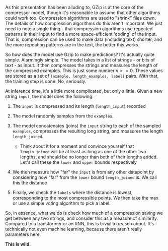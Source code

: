 As this presentation has been alluding to, GZip is at the core of the compressor model, though it's reasonable to assume that other algorithms could work too. Compression algorithms are used to "shrink" files down. The details of how compression algorithms do this aren't important. We just need to note a single thing - that compression algorithms use repeated patterns in their input to find a more space-efficient 'coding' of the input. That is, compression can be used to make data (including text) shorter, and the more repeating patterns are in the text, the better this works.

So how does the model use Gzip to make predictions? It's actually quite simple. Alarmingly simple. The model takes in a list of strings - or bits of text - as input. It then compresses the strings and measures the length of the compressed examples. This is just some number $n >= 0$. These values are stored as a set of `(example, length_examples, label)` pairs. With that, the training step is done. No, seriously.

At inference time, it's a little more complicated, but only a little. Given a new string `input`, the model does the following:

1. The `input` is compressed and its length (`length_input`) recorded
1. The model randomly samples from the `examples`.
1. The model concatenates (joins) the `input` string to each of the sampled `examples`, compresses the resulting long string, and measures the length `length_joined`.

   - Think about it for a moment and convince yourself that `length_joined` will be at least as long as one of the other two lengths, and should be no longer than both of their lengths added. Let's call these the `lower` and `upper` bounds respectively

1. We then measure how "far" the `input` is from any other datapoint by considering how "far" from the `lower` bound `length_joined` is. We call this the distance
1. Finally, we check the `labels` where the distance is lowest, corresponding to the most compressible points. We then take the max or use a simple voting algorithm to pick a label.

So, in essence, what we do is check how much of a compression saving we get between any two strings, and consider this as a measure of similarity. Compared to a transformer or an RNN, this is trivial to reason about. It's technically not even machine learning, because there aren't really parameters here.

**This is wild.**
